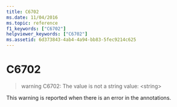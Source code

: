 ```yaml
---
title: C6702
ms.date: 11/04/2016
ms.topic: reference
f1_keywords: ["C6702"]
helpviewer_keywords: ["C6702"]
ms.assetid: 6d373843-4ab4-4a94-bb83-5fec9214c625
---
```

# C6702

> warning C6702: The value is not a string value: \<string>

This warning is reported when there is an error in the annotations.
